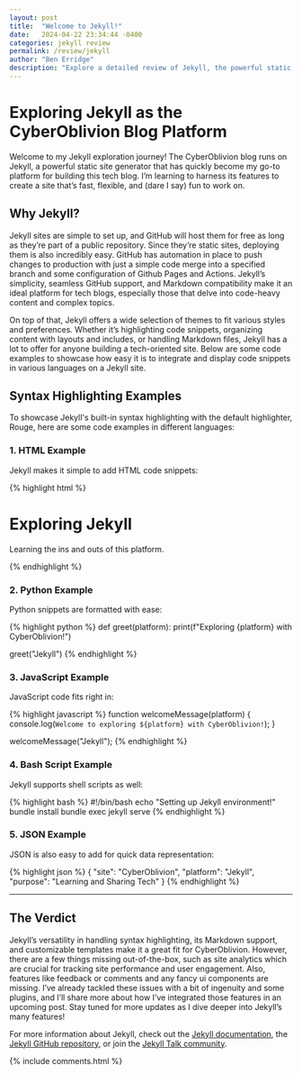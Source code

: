 ```yaml
---
layout: post
title:  "Welcome to Jekyll!"
date:   2024-04-22 23:34:44 -0400
categories: jekyll review
permalink: /review/jekyll
author: "Ben Erridge"
description: "Explore a detailed review of Jekyll, the powerful static site generator for developers. Learn about its features, benefits, and best use cases, and discover why Jekyll is a popular choice for building fast and flexible websites. Ideal for those considering Jekyll for their next blog or project."
---
```

# Exploring Jekyll as the CyberOblivion Blog Platform

Welcome to my Jekyll exploration journey! The CyberOblivion blog runs on Jekyll, a powerful static site generator that has quickly become my go-to platform for building this tech blog. I’m learning to harness its features to create a site that’s fast, flexible, and (dare I say) fun to work on.

## Why Jekyll?

Jekyll sites are simple to set up, and GitHub will host them for free as long as they’re part of a public repository. Since they’re static sites, deploying them is also incredibly easy. GitHub has automation in place to push changes to production with just a simple code merge into a specified branch and some configuration of Github Pages and Actions. Jekyll’s simplicity, seamless GitHub support, and Markdown compatibility make it an ideal platform for tech blogs, especially those that delve into code-heavy content and complex topics. 

On top of that, Jekyll offers a wide selection of themes to fit various styles and preferences. Whether it’s highlighting code snippets, organizing content with layouts and includes, or handling Markdown files, Jekyll has a lot to offer for anyone building a tech-oriented site. Below are some code examples to showcase how easy it is to integrate and display code snippets in various languages on a Jekyll site.

## Syntax Highlighting Examples

To showcase Jekyll's built-in syntax highlighting with the default highlighter, Rouge, here are some code examples in different languages:

### 1. HTML Example

Jekyll makes it simple to add HTML code snippets:

{% highlight html %}
<!DOCTYPE html>
<html>
<head>
  <title>CyberOblivion Blog</title>
</head>
<body>
  <h1>Exploring Jekyll</h1>
  <p>Learning the ins and outs of this platform.</p>
</body>
</html>
{% endhighlight %}

### 2. Python Example

Python snippets are formatted with ease:

{% highlight python %}
def greet(platform):
    print(f"Exploring {platform} with CyberOblivion!")
    
greet("Jekyll")
{% endhighlight %}

### 3. JavaScript Example

JavaScript code fits right in:

{% highlight javascript %}
function welcomeMessage(platform) {
    console.log(`Welcome to exploring ${platform} with CyberOblivion!`);
}

welcomeMessage("Jekyll");
{% endhighlight %}

### 4. Bash Script Example

Jekyll supports shell scripts as well:

{% highlight bash %}
#!/bin/bash
echo "Setting up Jekyll environment!"
bundle install
bundle exec jekyll serve
{% endhighlight %}

### 5. JSON Example

JSON is also easy to add for quick data representation:

{% highlight json %}
{
  "site": "CyberOblivion",
  "platform": "Jekyll",
  "purpose": "Learning and Sharing Tech"
}
{% endhighlight %}

---

## The Verdict

Jekyll’s versatility in handling syntax highlighting, its Markdown support, and customizable templates make it a great fit for CyberOblivion. However, there are a few things missing out-of-the-box, such as site analytics which are crucial for tracking site performance and user engagement. Also, features like feedback or comments and any fancy ui components are missing. I’ve already tackled these issues with a bit of ingenuity and some plugins, and I’ll share more about how I’ve integrated those features in an upcoming post. Stay tuned for more updates as I dive deeper into Jekyll’s many features!

For more information about Jekyll, check out the [Jekyll documentation][jekyll-docs], the [Jekyll GitHub repository][jekyll-gh], or join the [Jekyll Talk community][jekyll-talk].

[jekyll-docs]: https://jekyllrb.com/docs/home
[jekyll-gh]:   https://github.com/jekyll/jekyll
[jekyll-talk]: https://talk.jekyllrb.com/


{% include comments.html %}